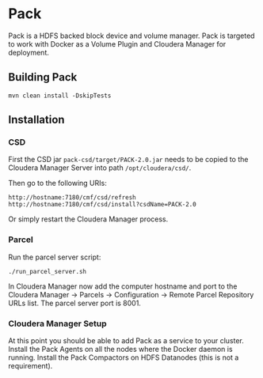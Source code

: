 # Pack

Pack is a HDFS backed block device and volume manager.  Pack is targeted to work with Docker as a Volume Plugin and Cloudera Manager for deployment.

## Building Pack
~~~~
mvn clean install -DskipTests
~~~~

## Installation

### CSD
First the CSD jar ```pack-csd/target/PACK-2.0.jar``` needs to be copied to the Cloudera Manager Server into path ```/opt/cloudera/csd/```.

Then go to the following URIs:
```
http://hostname:7180/cmf/csd/refresh
http://hostname:7180/cmf/csd/install?csdName=PACK-2.0
```

Or simply restart the Cloudera Manager process.

### Parcel
Run the parcel server script:
~~~
./run_parcel_server.sh
~~~

In Cloudera Manager now add the computer hostname and port to the Cloudera Manager -> Parcels -> Configuration -> Remote Parcel Repository URLs list.  The parcel server port is 8001.

### Cloudera Manager Setup

At this point you should be able to add Pack as a service to your cluster.  Install the Pack Agents on all the nodes where the Docker daemon is running.  Install the Pack Compactors on HDFS Datanodes (this is not a requirement).

